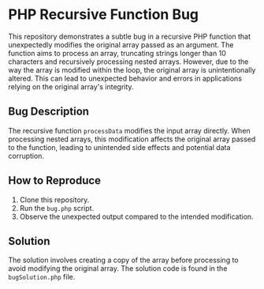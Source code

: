 # PHP Recursive Function Bug

This repository demonstrates a subtle bug in a recursive PHP function that unexpectedly modifies the original array passed as an argument.  The function aims to process an array, truncating strings longer than 10 characters and recursively processing nested arrays. However, due to the way the array is modified within the loop, the original array is unintentionally altered. This can lead to unexpected behavior and errors in applications relying on the original array's integrity.

## Bug Description

The recursive function `processData` modifies the input array directly. When processing nested arrays, this modification affects the original array passed to the function, leading to unintended side effects and potential data corruption.

## How to Reproduce

1. Clone this repository.
2. Run the `bug.php` script. 
3. Observe the unexpected output compared to the intended modification.

## Solution

The solution involves creating a copy of the array before processing to avoid modifying the original array. The solution code is found in the `bugSolution.php` file.
